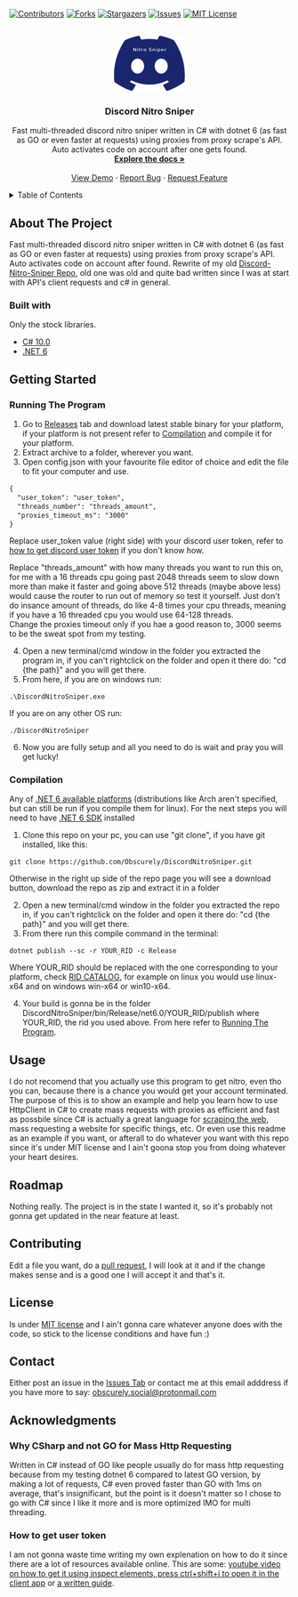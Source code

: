 <div id="top"></div>
<!--
*** Thanks for checking out the Best-README-Template. If you have a suggestion
*** that would make this better, please fork the repo and create a pull request
*** or simply open an issue with the tag "enhancement".
*** Don't forget to give the project a star!
*** Thanks again! Now go create something AMAZING! :D
-->



<!-- PROJECT SHIELDS -->
<!--
*** I'm using markdown "reference style" links for readability.
*** Reference links are enclosed in brackets [ ] instead of parentheses ( ).
*** See the bottom of this document for the declaration of the reference variables
*** for contributors-url, forks-url, etc. This is an optional, concise syntax you may use.
*** https://www.markdownguide.org/basic-syntax/#reference-style-links
-->
[![Contributors][contributors-shield]][contributors-url]
[![Forks][forks-shield]][forks-url]
[![Stargazers][stars-shield]][stars-url]
[![Issues][issues-shield]][issues-url]
[![MIT License][license-shield]][license-url]



<!-- PROJECT LOGO -->
<br />
<div align="center">
  <a href="https://github.com/Obscurely/DiscordNitroSniper">
    <img src="images/logo.png" alt="Logo" width="128" height="100">
  </a>

  <h3 align="center">Discord Nitro Sniper</h3>

  <p align="center">
    Fast multi-threaded discord nitro sniper written in C# with dotnet 6 (as fast as GO or even faster at requests) using proxies from proxy scrape's API. Auto activates code on account after one gets found.
    <br />
    <a href="https://github.com/Obscurely/DiscordNitroSniper"><strong>Explore the docs »</strong></a>
    <br />
    <br />
    <a href="https://github.com/Obscurely/DiscordNitroSniper">View Demo</a>
    ·
    <a href="https://github.com/Obscurely/DiscordNitroSniper/issues">Report Bug</a>
    ·
    <a href="https://github.com/Obscurely/DiscordNitroSniper/issues">Request Feature</a>
  </p>
</div>



<!-- TABLE OF CONTENTS -->
<details>
  <summary>Table of Contents</summary>
  <ol>
    <li>
      <a href="#about-the-project">About The Project</a>
      <ul>
        <li><a href="#built-with">Built With</a></li>
      </ul>
    </li>
    <li>
      <a href="#getting-started">Getting Started</a>
      <ul>
        <li><a href="#running-the-program">Running the Program</a></li>
        <li><a href="#compilation">Compilation</a></li>
      </ul>
    </li>
    <li><a href="#usage">Usage</a></li>
    <li><a href="#roadmap">Roadmap</a></li>
    <li><a href="#contributing">Contributing</a></li>
    <li><a href="#license">License</a></li>
    <li><a href="#contact">Contact</a></li>
    <li>
      <a href="#acknowledgments">Acknowledgments</a>
      <ul>
        <li><a href="#why-csharp-and-not-go-for-mass-http-requesting">Why CSharp and not GO for Mass Http Requesting</a></li>
        <li><a href="how-to-get-user-token">How to get user token</a></li>
      </ul>
    </li>
  </ol>
</details>


## About The Project
Fast multi-threaded discord nitro sniper written in C# with dotnet 6 (as fast as GO or even faster at requests) using proxies from proxy scrape's API. Auto activates code on account after found. Rewrite of my old [Discord-Nitro-Sniper Repo](https://github.com/Obscurely/Discord-Nitro-Sniper/), old one was old and quite bad written since I was at start with API's client requests and c# in general.



### Built with
Only the stock libraries.
* [C# 10.0](https://docs.microsoft.com/en-us/dotnet/csharp/whats-new/csharp-10)
* [.NET 6](https://devblogs.microsoft.com/dotnet/announcing-net-6/?WT.mc_id=dotnet-35129-website)



## Getting Started

### Running The Program
1. Go to [Releases](https://github.com/Obscurely/DiscordNitroSniper/releases) tab and download latest stable binary for your platform, if your platform is not present refer to [Compilation](#compilation) and compile it for your platform.
2. Extract archive to a folder, wherever you want.
3. Open config.json with your favourite file editor of choice and edit the file to fit your computer and use.
```
{
  "user_token": "user_token",
  "threads_number": "threads_amount",
  "proxies_timeout_ms": "3000"
}
```
Replace user_token value (right side) with your discord user token, refer to [how to get discord user token](#how-to-get-user-token) if you don't know how.
<div>Replace "threads_amount" with how many threads you want to run this on, for me with a 16 threads cpu going past 2048 threads seem to slow down more than make it faster and going above 512 threads (maybe above less) would cause the router to run out of memory so test it yourself. Just don't do insance amount of threads, do like 4-8 times your cpu threads, meaning if you have a 16 threaded cpu you would use 64-128 threads. </div>
<div>Change the proxies timeout only if you hae a good reason to, 3000 seems to be the sweat spot from my testing. </div>

4. Open a new terminal/cmd window in the folder you extracted the program in, if you can't rightclick on the folder and open it there do: "cd {the path}" and you will get there.
5. From here, if you are on windows run:
```
.\DiscordNitroSniper.exe
```
If you are on any other OS run:
```
./DiscordNitroSniper
```
6. Now you are fully setup and all you need to do is wait and pray you will get lucky!

### Compilation
Any of [.NET 6 available platforms](https://github.com/dotnet/core/blob/main/release-notes/6.0/supported-os.md) (distributions like Arch aren't specified, but can still be run if you compile them for linux). For the next steps you will need to have [.NET 6 SDK](https://dotnet.microsoft.com/en-us/download/dotnet/6.0) installed

1. Clone this repo on your pc, you can use "git clone", if you have git installed, like this:
```
git clone https://github.com/Obscurely/DiscordNitroSniper.git
```
Otherwise in the right up side of the repo page you will see a download button, download the repo as zip and extract it in a folder

2. Open a new terminal/cmd window in the folder you extracted the repo in, if you can't rightclick on the folder and open it there do: "cd {the path}" and you will get there.
3. From there run this compile command in the terminal:
```
dotnet publish --sc -r YOUR_RID -c Release
```
Where YOUR_RID should be replaced with the one corresponding to your platform, check [RID CATALOG](https://docs.microsoft.com/en-us/dotnet/core/rid-catalog), for example on linux you would use linux-x64 and on windows win-x64 or win10-x64.

4. Your build is gonna be in the folder DiscordNitroSniper/bin/Release/net6.0/YOUR_RID/publish where YOUR_RID, the rid you used above. From here refer to [Running The Program](#running-the-program).

## Usage
I do not recomend that you actually use this program to get nitro, even tho you can, because there is a chance you would get your account terminated. The purpose of this is to show an example and help you learn how to use HttpClient in C# to create mass requests with proxies as efficient and fast as possbile since C# is actually a great language for [scraping the web](https://www.parsehub.com/blog/what-is-web-scraping/), mass requesting a website for specific things, etc. Or even use this readme as an example if you want, or afterall to do whatever you want with this repo since it's under MIT license and I ain't goona stop you from doing whatever your heart desires.

## Roadmap
Nothing really. The project is in the state I wanted it, so it's probably not gonna get updated in the near feature at least.

## Contributing
Edit a file you want, do a [pull request](https://docs.github.com/en/pull-requests/collaborating-with-pull-requests/proposing-changes-to-your-work-with-pull-requests/creating-a-pull-request), I will look at it and if the change makes sense and is a good one I will accept it and that's it.

## License
Is under [MIT license](https://mit-license.org/) and I ain't gonna care whatever anyone does with the code, so stick to the license conditions and have fun :)

## Contact
Either post an issue in the [Issues Tab](https://github.com/Obscurely/DiscordNitroSniper/issues) or contact me at this email adddress if you have more to say:  obscurely.social@protonmail.com

## Acknowledgments

### Why CSharp and not GO for Mass Http Requesting
Written in C# instead of GO like people usually do for mass http requesting because from my testing dotnet 6 compared to latest GO version, by making a lot of requests, C# even proved faster than GO with 1ms on average, that's insignificant, but the point is it doesn't matter so I chose to go with C# since I like it more and is more optimized IMO for multi threading.

### How to get user token
I am not gonna waste time writing my own explenation on how to do it since there are a lot of resources available online. This are some: [youtube video on how to get it using inspect elements, press ctrl+shift+i to open it in the client app](https://www.youtube.com/watch?v=YEgFvgg7ZPI) or [a written guide](https://powermicrotech.com/how-to-get-your-discord-token/).

<!-- MARKDOWN LINKS & IMAGES -->
<!-- https://www.markdownguide.org/basic-syntax/#reference-style-links -->
[contributors-shield]: https://img.shields.io/github/contributors/Obscurely/DiscordNitroSniper.svg?style=for-the-badge
[contributors-url]: https://github.com/Obscurely/DiscordNitroSniper/graphs/contributors
[forks-shield]: https://img.shields.io/github/forks/Obscurely/DiscordNitroSniper.svg?style=for-the-badge
[forks-url]: https://github.com/Obscurely/DiscordNitroSniper/network/members
[stars-shield]: https://img.shields.io/github/stars/Obscurely/DiscordNitroSniper.svg?style=for-the-badge
[stars-url]: https://github.com/Obscurely/DiscordNitroSniper/stargazers
[issues-shield]: https://img.shields.io/github/issues/Obscurely/DiscordNitroSniper.svg?style=for-the-badge
[issues-url]: https://github.com/Obscurely/DiscordNitroSniper/issues
[license-shield]: https://img.shields.io/github/license/Obscurely/DiscordNitroSniper.svg?style=for-the-badge
[license-url]: https://github.com/Obscurely/DiscordNitroSniper/blob/master/LICENSE
[product-screenshot]: images/screenshot.png
